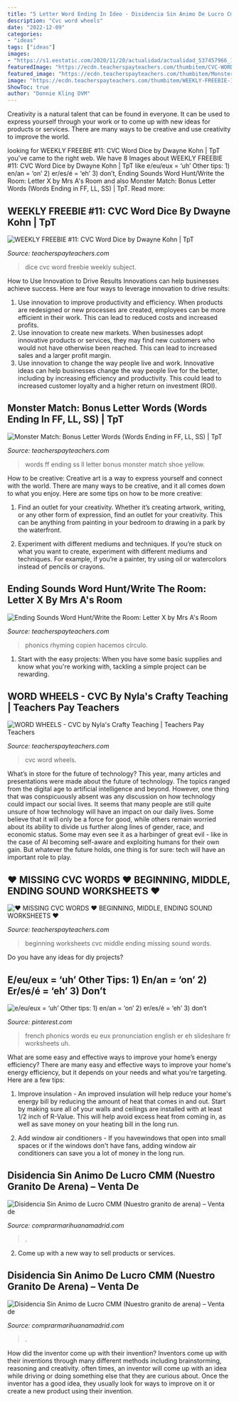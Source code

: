 ```yaml
---
title: "5 Letter Word Ending In Ideo - Disidencia Sin Animo De Lucro Cmm (nuestro Granito De Arena) – Venta De"
description: "Cvc word wheels"
date: "2022-12-09"
categories:
- "ideas"
tags: ["ideas"]
images:
- "https://s1.eestatic.com/2020/11/20/actualidad/actualidad_537457966_165638051_1024x576.jpg"
featuredImage: "https://ecdn.teacherspayteachers.com/thumbitem/CVC-WORD-WHEELS-So-Cool-Just-Print-Easy-Instructions-Included-1485424627/original-131744-3.jpg"
featured_image: "https://ecdn.teacherspayteachers.com/thumbitem/Monster-Match-Bonus-Letter-Words-Words-Ending-in-FF-LL-SS--2944957-1500873639/original-2944957-3.jpg"
image: "https://ecdn.teacherspayteachers.com/thumbitem/WEEKLY-FREEBIE-11-CVC-Word-Dice-1092213-1429479138/original-1092213-4.jpg"
ShowToc: true
author: "Donnie Kling DVM"
---
```



Creativity is a natural talent that can be found in everyone. It can be used to express yourself through your work or to come up with new ideas for products or services. There are many ways to be creative and use creativity to improve the world.

	

		
looking for WEEKLY FREEBIE #11: CVC Word Dice by Dwayne Kohn | TpT you've came to the right web. We have 8 Images about WEEKLY FREEBIE #11: CVC Word Dice by Dwayne Kohn | TpT like e/eu/eux = ‘uh’ Other tips: 1) en/an = ‘on’ 2) er/es/é = ‘eh’ 3) don’t, Ending Sounds Word Hunt/Write the Room: Letter X by Mrs A&#039;s Room and also Monster Match: Bonus Letter Words (Words Ending in FF, LL, SS) | TpT. Read more:
		
    
## WEEKLY FREEBIE #11: CVC Word Dice By Dwayne Kohn | TpT

<img loading=lazy src="https://ecdn.teacherspayteachers.com/thumbitem/WEEKLY-FREEBIE-11-CVC-Word-Dice-1092213-1429479138/original-1092213-4.jpg" onerror="this.onerror=null;this.src='https://tse3.mm.bing.net/th?id=OIP.Is9ADcFo7NTLB558ek5hPgAAAA&amp;pid=15.1';" alt="WEEKLY FREEBIE #11: CVC Word Dice by Dwayne Kohn | TpT">

_Source: teacherspayteachers.com_

>dice cvc word freebie weekly subject. 

	

How to Use Innovation to Drive Results
Innovations can help businesses achieve success. Here are four ways to leverage innovation to drive results:
1. Use innovation to improve productivity and efficiency. When products are redesigned or new processes are created, employees can be more efficient in their work. This can lead to reduced costs and increased profits.
2. Use innovation to create new markets. When businesses adopt innovative products or services, they may find new customers who would not have otherwise been reached. This can lead to increased sales and a larger profit margin.
3. Use innovation to change the way people live and work. Innovative ideas can help businesses change the way people live for the better, including by increasing efficiency and productivity. This could lead to increased customer loyalty and a higher return on investment (ROI).

    
## Monster Match: Bonus Letter Words (Words Ending In FF, LL, SS) | TpT

<img loading=lazy src="https://ecdn.teacherspayteachers.com/thumbitem/Monster-Match-Bonus-Letter-Words-Words-Ending-in-FF-LL-SS--2944957-1500873639/original-2944957-3.jpg" onerror="this.onerror=null;this.src='https://tse2.mm.bing.net/th?id=OIP.lfQTgzLzCu_kUQLqOxirVgAAAA&amp;pid=15.1';" alt="Monster Match: Bonus Letter Words (Words Ending in FF, LL, SS) | TpT">

_Source: teacherspayteachers.com_

>words ff ending ss ll letter bonus monster match shoe yellow. 

	

How to be creative:
Creative art is a way to express yourself and connect with the world. There are many ways to be creative, and it all comes down to what you enjoy. Here are some tips on how to be more creative:
1. Find an outlet for your creativity. Whether it’s creating artwork, writing, or any other form of expression, find an outlet for your creativity. This can be anything from painting in your bedroom to drawing in a park by the waterfront.

2. Experiment with different mediums and techniques. If you’re stuck on what you want to create, experiment with different mediums and techniques. For example, if you’re a painter, try using oil or watercolors instead of pencils or crayons.

    
## Ending Sounds Word Hunt/Write The Room: Letter X By Mrs A&#039;s Room

<img loading=lazy src="https://ecdn.teacherspayteachers.com/thumbitem/Ending-Sounds-Word-Hunt-Write-the-Room-Letter-X-3837358-1527712406/original-3837358-2.jpg" onerror="this.onerror=null;this.src='https://tse3.mm.bing.net/th?id=OIP.CHNlAUSXElux2s1k2ByuLgAAAA&amp;pid=15.1';" alt="Ending Sounds Word Hunt/Write the Room: Letter X by Mrs A&#039;s Room">

_Source: teacherspayteachers.com_

>phonics rhyming copien hacemos círculo. 

	

1. Start with the easy projects: When you have some basic supplies and know what you're working with, tackling a simple project can be rewarding.

    
## WORD WHEELS - CVC By Nyla&#039;s Crafty Teaching | Teachers Pay Teachers

<img loading=lazy src="https://ecdn.teacherspayteachers.com/thumbitem/CVC-WORD-WHEELS-So-Cool-Just-Print-Easy-Instructions-Included-1485424627/original-131744-3.jpg" onerror="this.onerror=null;this.src='https://tse1.mm.bing.net/th?id=OIP.TQ6CoXVduE5j59noJqaF8QAAAA&amp;pid=15.1';" alt="WORD WHEELS - CVC by Nyla&#039;s Crafty Teaching | Teachers Pay Teachers">

_Source: teacherspayteachers.com_

>cvc word wheels. 

	

What’s in store for the future of technology?
This year, many articles and presentations were made about the future of technology. The topics ranged from the digital age to artificial intelligence and beyond. However, one thing that was conspicuously absent was any discussion on how technology could impact our social lives. 
It seems that many people are still quite unsure of how technology will have an impact on our daily lives. Some believe that it will only be a force for good, while others remain worried about its ability to divide us further along lines of gender, race, and economic status. Some may even see it as a harbinger of great evil - like in the case of AI becoming self-aware and exploiting humans for their own gain. But whatever the future holds, one thing is for sure: tech will have an important role to play.

    
## ♥ MISSING CVC WORDS ♥ BEGINNING, MIDDLE, ENDING SOUND WORKSHEETS ♥

<img loading=lazy src="https://ecdn.teacherspayteachers.com/thumbitem/-MISSING-CVC-WORDS-BEGINNING-MIDDLE-ENDING-SOUND-WORKSHEETS--5311964-1583705567/original-5311964-2.jpg" onerror="this.onerror=null;this.src='https://tse2.mm.bing.net/th?id=OIP.LA282vbQbzp7f91y7dKlRgAAAA&amp;pid=15.1';" alt="♥ MISSING CVC WORDS ♥ BEGINNING, MIDDLE, ENDING SOUND WORKSHEETS ♥">

_Source: teacherspayteachers.com_

>beginning worksheets cvc middle ending missing sound words. 

	

Do you have any ideas for diy projects?

    
## E/eu/eux = ‘uh’ Other Tips: 1) En/an = ‘on’ 2) Er/es/é = ‘eh’ 3) Don’t

<img loading=lazy src="https://i.pinimg.com/originals/8c/45/79/8c4579dd758a5f61ef787372b82355f6.jpg" onerror="this.onerror=null;this.src='https://tse2.mm.bing.net/th?id=OIP.sx34umlDaQuMzaxVMmgH3QHaFj&amp;pid=15.1';" alt="e/eu/eux = ‘uh’ Other tips: 1) en/an = ‘on’ 2) er/es/é = ‘eh’ 3) don’t">

_Source: pinterest.com_

>french phonics words eu eux pronunciation english er eh slideshare fr worksheets uh. 

	

What are some easy and effective ways to improve your home’s energy efficiency?
There are many easy and effective ways to improve your home's energy efficiency, but it depends on your needs and what you're targeting. Here are a few tips:
1. Improve insulation - An improved insulation will help reduce your home's energy bill by reducing the amount of heat that comes in and out. Start by making sure all of your walls and ceilings are installed with at least 1/2 inch of R-Value. This will help avoid excess heat from coming in, as well as save money on your heating bill in the long run.

2. Add window air conditioners - If you havewindows that open into small spaces or if the windows don't have fans, adding window air conditioners can save you a lot of money in the long run.

    
## Disidencia Sin Animo De Lucro CMM (Nuestro Granito De Arena) – Venta De

<img loading=lazy src="https://imagenes.lainformacion.com/files/image_656_370/uploads/imagenes/2017/09/16/59bc7445c1a63.jpeg" onerror="this.onerror=null;this.src='https://tse3.mm.bing.net/th?id=OIP.TybRjdKQeEq2RUVUgkQFlQHaEL&amp;pid=15.1';" alt="Disidencia Sin Animo de Lucro CMM (Nuestro granito de arena) – Venta de">

_Source: comprarmarihuanamadrid.com_

>. 

	

2. Come up with a new way to sell products or services.

    
## Disidencia Sin Animo De Lucro CMM (Nuestro Granito De Arena) – Venta De

<img loading=lazy src="https://s1.eestatic.com/2020/11/20/actualidad/actualidad_537457966_165638051_1024x576.jpg" onerror="this.onerror=null;this.src='https://tse3.mm.bing.net/th?id=OIP.8mJ_CgHqeAs4xmkSBFEqNQHaEK&amp;pid=15.1';" alt="Disidencia Sin Animo de Lucro CMM (Nuestro granito de arena) – Venta de">

_Source: comprarmarihuanamadrid.com_

>. 

	

How did the inventor come up with their invention?
Inventors come up with their inventions through many different methods including brainstorming, reasoning and creativity. often times, an inventor will come up with an idea while driving or doing something else that they are curious about. Once the inventor has a good idea, they usually look for ways to improve on it or create a new product using their invention.

